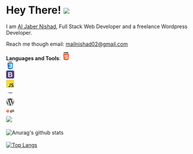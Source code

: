 

# Hey There! <img src="https://media.giphy.com/media/hvRJCLFzcasrR4ia7z/giphy.gif" width="45px">



I am [Al Jaber Nishad](), Full Stack Web Developer and a freelance Wordpress Developer.

Reach me though email: mailnishad02@gmail.com

**Languages and Tools**:
<code><img height="22px" src="https://raw.githubusercontent.com/github/explore/80688e429a7d4ef2fca1e82350fe8e3517d3494d/topics/html/html.png">
</code>
<code><img height=22px src="https://raw.githubusercontent.com/github/explore/80688e429a7d4ef2fca1e82350fe8e3517d3494d/topics/css/css.png">
</code>
<code><img height=22px src="https://raw.githubusercontent.com/github/explore/80688e429a7d4ef2fca1e82350fe8e3517d3494d/topics/bootstrap/bootstrap.png">
</code>
<code><img height=22px src="https://raw.githubusercontent.com/github/explore/80688e429a7d4ef2fca1e82350fe8e3517d3494d/topics/javascript/javascript.png">
</code>
<code><img height=22px src="https://raw.githubusercontent.com/github/explore/80688e429a7d4ef2fca1e82350fe8e3517d3494d/topics/jquery/jquery.png">
</code>
<code><img height=22px src="https://raw.githubusercontent.com/github/explore/80688e429a7d4ef2fca1e82350fe8e3517d3494d/topics/wordpress/wordpress.png">
</code>
<code><img height=22px src="https://raw.githubusercontent.com/github/explore/80688e429a7d4ef2fca1e82350fe8e3517d3494d/topics/git/git.png">
</code>
<code><img height=22px src="https://user-images.githubusercontent.com/674621/71187801-14e60a80-2280-11ea-94c9-e56576f76baf.png"></code>
<br><br>
![Anurag's github stats](https://github-readme-stats.vercel.app/api?username=al-jaber-nishad)
<br><br>
[![Top Langs](https://github-readme-stats.vercel.app/api/top-langs/?username=al-jaber-nishad)](https://github.com/al-jaber-nishad/github-readme-stats)
